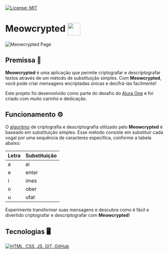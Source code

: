 [![License: MIT](https://img.shields.io/badge/License-MIT-yellow.svg)](https://opensource.org/licenses/MIT)

# Meowcrypted <img height="40" align="center" src="https://i.imgur.com/oalzKXF.png">

![Meowcrypted Page](https://i.imgur.com/xZcYjFo.png)

## Premissa 🤔

**Meowcrypted** é uma aplicação que permite criptografar e descriptografar textos através de um método de substituição simples. Com **Meowcrypted**, você pode criar mensagens encriptadas únicas e decifrá-las facilmente!

Este projeto foi desenvolvido como parte do desafio do 
[Alura One](https://www.oracle.com/br/education/oracle-next-education/) e foi criado com muito carinho e dedicação.

## Funcionamento ⚙️

O [algoritmo](https://github.com/thnbi/Meowcrypted/blob/f45329a1fde0f5c08caff3442dd484e2cc866da7/js/cipher.js) de criptografia e descriptografia utilizado pelo **Meowcrypted** é baseado em substituição simples. Esse método consiste em substituir cada vogal por uma sequência de caracteres específica, conforme a tabela abaixo:

| Letra | Substituição |
| ----- | ------------ |
| a     | ai           |
| e     | enter        |
| i     | imes         |
| o     | ober         |
| u     | ufat         |

Experimente transformar suas mensagens e descubra como é fácil e divertido criptografar e descriptografar com **Meowcrypted**!

## Tecnologias 🖥️
[![HTML, CSS, JS, GIT, GitHub](https://skillicons.dev/icons?i=html,css,js,git,github)](https://skillicons.dev)
